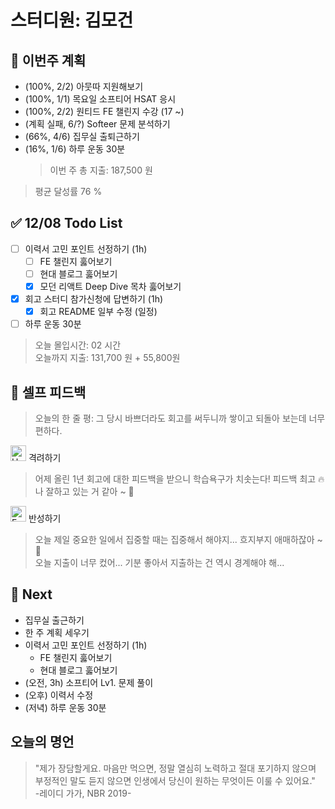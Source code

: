 # 스터디원: 김모건

## 🚀 이번주 계획

- (100%, 2/2) 아뭇따 지원해보기
- (100%, 1/1) 목요일 소프티어 HSAT 응시
- (100%, 2/2) 원티드 FE 챌린지 수강 (17 ~)
- (계획 실패, 6/?) Softeer 문제 분석하기
- (66%, 4/6) 집무실 출퇴근하기
- (16%, 1/6) 하루 운동 30분
  > 이번 주 총 지출: 187,500 원

> 평균 달성률 76 %

## ✅ 12/08 Todo List

- [ ] 이력서 고민 포인트 선정하기 (1h)
  - [ ] FE 챌린지 훓어보기
  - [ ] 현대 블로그 훓어보기
  - [x] 모던 리액트 Deep Dive 목차 훓어보기
- [x] 회고 스터디 참가신청에 답변하기 (1h)
  - [x] 회고 README 일부 수정 (일정)
- [ ] 하루 운동 30분

> 오늘 몰입시간: 02 시간<br>
> 오늘까지 지출: 131,700 원 + 55,800원

## 🎉 셀프 피드백

> 오늘의 한 줄 평: 그 당시 바쁘더라도 회고를 써두니까 쌓이고 되돌아 보는데 너무 편하다.

<img src="https://raw.githubusercontent.com/Tarikul-Islam-Anik/Animated-Fluent-Emojis/master/Emojis/Smilies/Hugging%20Face.png" alt="Hugging Face" width="25" height="25"> 격려하기</img>

> 어제 올린 1년 회고에 대한 피드백을 받으니 학습욕구가 치솟는다! 피드백 최고 🔥<br>
> 나 잘하고 있는 거 같아 ~ 🤗

<img src="https://raw.githubusercontent.com/Tarikul-Islam-Anik/Animated-Fluent-Emojis/master/Emojis/Smilies/Face%20with%20Monocle.png" alt="Face with Monocle" width="25" height="25"> 반성하기</img>

> 오늘 제일 중요한 일에서 집중할 때는 집중해서 해야지... 흐지부지 애매하잖아 ~ 🤣 <br>
> 오늘 지출이 너무 컸어... 기분 좋아서 지출하는 건 역시 경계해야 해... <br>

## 🌱 Next

- 집무실 출근하기
- 한 주 계획 세우기
- 이력서 고민 포인트 선정하기 (1h)
  - FE 챌린지 훓어보기
  - 현대 블로그 훓어보기
- (오전, 3h) 소프티어 Lv1. 문제 풀이
- (오후) 이력서 수정
- (저녁) 하루 운동 30분

## 오늘의 명언

> "제가 장담할게요. 마음만 먹으면, 정말 열심히 노력하고 절대 포기하지 않으며 부정적인 말도 듣지 않으면 인생에서 당신이 원하는 무엇이든 이룰 수 있어요." <br> -레이디 가가, NBR 2019-
